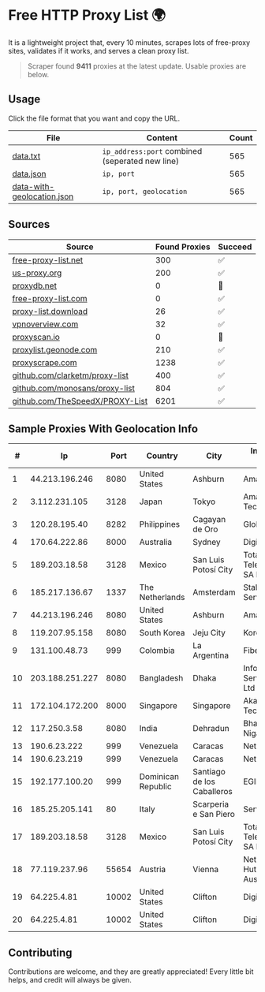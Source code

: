 
# Free HTTP Proxy List 🌍

It is a lightweight project that, every 10 minutes, scrapes lots of free-proxy sites, validates if it works, and serves a clean proxy list.


> Scraper found **9411** proxies at the latest update. Usable proxies are below.

## Usage

Click the file format that you want and copy the URL.


|File|Content|Count|
|----|-------|-----|
|[data.txt](https://raw.githubusercontent.com/themiralay/Proxy-List-World/master/data.txt)|`ip_address:port` combined (seperated new line)|565|
|[data.json](https://raw.githubusercontent.com/themiralay/Proxy-List-World/master/data.json)|`ip, port`|565|
|[data-with-geolocation.json](https://raw.githubusercontent.com/themiralay/Proxy-List-World/master/data-with-geolocation.json)|`ip, port, geolocation`|565|

## Sources

|Source|Found Proxies|Succeed|
|------|-------------|-------|
|[free-proxy-list.net](https://free-proxy-list.net)|300|✅|
|[us-proxy.org](https://www.us-proxy.org)|200|✅|
|[proxydb.net](http://proxydb.net)|0|🚫|
|[free-proxy-list.com](https://free-proxy-list.com/?page=&port=&type%5B%5D=http&type%5B%5D=https&up_time=0&search=Search)|0|✅|
|[proxy-list.download](https://www.proxy-list.download/HTTP)|26|✅|
|[vpnoverview.com](https://vpnoverview.com/privacy/anonymous-browsing/free-proxy-servers)|32|✅|
|[proxyscan.io](https://www.proxyscan.io)|0|🚫|
|[proxylist.geonode.com](https://proxylist.geonode.com/api/proxy-list?limit=300&page=1&sort_by=lastChecked&sort_type=desc&protocols=http,https)|210|✅|
|[proxyscrape.com](https://api.proxyscrape.com/v2/?request=displayproxies&protocol=http&timeout=10000&country=all&ssl=all&anonymity=all)|1238|✅|
|[github.com/clarketm/proxy-list](https://raw.githubusercontent.com/clarketm/proxy-list/master/proxy-list-raw.txt)|400|✅|
|[github.com/monosans/proxy-list](https://raw.githubusercontent.com/monosans/proxy-list/main/proxies/http.txt)|804|✅|
|[github.com/TheSpeedX/PROXY-List](https://raw.githubusercontent.com/TheSpeedX/PROXY-List/master/http.txt)|6201|✅|


## Sample Proxies With Geolocation Info

|#|Ip|Port|Country|City|Internet Service Provider|
|-|--|----|-------|----|-------------------------|
|1|44.213.196.246|8080|United States|Ashburn|Amazon.com|
|2|3.112.231.105|3128|Japan|Tokyo|Amazon Technologies Inc.|
|3|120.28.195.40|8282|Philippines|Cagayan de Oro|Globe Telecom|
|4|170.64.222.86|8000|Australia|Sydney|DigitalOcean, LLC|
|5|189.203.18.58|3128|Mexico|San Luis Potosí City|Total Play Telecomunicaciones SA De CV|
|6|185.217.136.67|1337|The Netherlands|Amsterdam|Stallion Network Services Limited|
|7|44.213.196.246|8080|United States|Ashburn|Amazon.com|
|8|119.207.95.158|8080|South Korea|Jeju City|Korea Telecom|
|9|131.100.48.73|999|Colombia|La Argentina|Fibernet TV SAS|
|10|203.188.251.227|8080|Bangladesh|Dhaka|Information Services Network Ltd|
|11|172.104.172.200|8000|Singapore|Singapore|Akamai Technologies|
|12|117.250.3.58|8080|India|Dehradun|Bharat Sanchar Nigam Ltd|
|13|190.6.23.222|999|Venezuela|Caracas|Net Uno|
|14|190.6.23.219|999|Venezuela|Caracas|Net Uno|
|15|192.177.100.20|999|Dominican Republic|Santiago de los Caballeros|EGIHosting|
|16|185.25.205.141|80|Italy|Scarperia e San Piero|Servereasy Italy|
|17|189.203.18.58|3128|Mexico|San Luis Potosí City|Total Play Telecomunicaciones SA De CV|
|18|77.119.237.96|55654|Austria|Vienna|Network of Hutchison Drei Austria GmbH|
|19|64.225.4.81|10002|United States|Clifton|DigitalOcean, LLC|
|20|64.225.4.81|10002|United States|Clifton|DigitalOcean, LLC|



## Contributing

Contributions are welcome, and they are greatly appreciated! Every
little bit helps, and credit will always be given.

